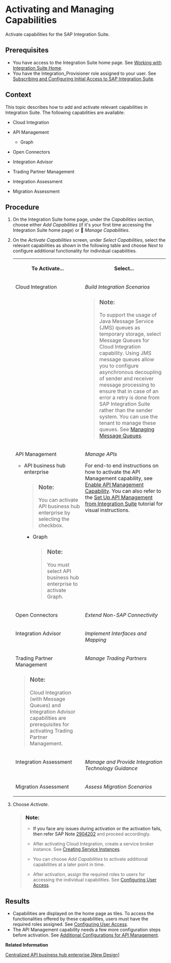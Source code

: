 <!-- loio2ffb343c163c48a4b3a90f9f3c487328 -->

<link rel="stylesheet" type="text/css" href="css/sap-icons.css"/>

# Activating and Managing Capabilities

Activate capabilities for the SAP Integration Suite.



<a name="loio2ffb343c163c48a4b3a90f9f3c487328__prereq_ydy_lxj_dmb"/>

## Prerequisites

-   You have access to the Integration Suite home page. See [Working with Integration Suite Home](20-Working_with_SAP_Integration_Suite_Home/working-with-integration-suite-home-a53dce3.md).
-   You have the Integration\_Provisioner role assigned to your user. See [Subscribing and Configuring Initial Access to SAP Integration Suite](10-InitialSetup/subscribing-and-configuring-initial-access-to-sap-integration-suite-8a3c8b7.md).



<a name="loio2ffb343c163c48a4b3a90f9f3c487328__context_mpf_myf_dmb"/>

## Context

This topic describes how to add and activate relevant capabilities in Integration Suite. The following capabilities are available:

-   Cloud Integration

-   API Management

    -   Graph

-   Open Connectors

-   Integration Advisor

-   Trading Partner Management

-   Integration Assessment

-   Migration Assessment




## Procedure

1.  On the Integration Suite home page, under the *Capabilities* section, choose either *Add Capabilities* \(if it's your first time accessing the Integration Suite home page\) or <span class="SAP-icons-V5"></span> *Manage Capabilities*.

2.  On the *Activate Capabilities* screen, under *Select Capabilities*, select the relevant capabilities as shown in the following table and choose *Next* to configure additional functionality for individual capabilities.


    <table>
    <tr>
    <th valign="top">

    To Activate...
    
    </th>
    <th valign="top">

    Select...
    
    </th>
    </tr>
    <tr>
    <td valign="top">
    
    Cloud Integration
    
    </td>
    <td valign="top">
    
    *Build Integration Scenarios*

    > ### Note:  
    > To support the usage of Java Message Service \(JMS\) queues as temporary storage, select Message Queues for Cloud Integration capability. Using JMS message queues allow you to configure asynchronous decoupling of sender and receiver message processing to ensure that in case of an error a retry is done from SAP Integration Suite rather than the sender system. You can use the tenant to manage these queues. See [Managing Message Queues](https://help.sap.com/viewer/368c481cd6954bdfa5d0435479fd4eaf/Cloud/en-US/cdcce24f484a41c08ab46d12ab666451.html).


    
    </td>
    </tr>
    <tr>
    <td valign="top">
    
    API Management

    -   API business hub enterprise

        > ### Note:  
        > You can activate API business hub enterprise by selecting the checkbox.

        -   Graph

            > ### Note:  
            > You must select API business hub enterprise to activate Graph.




    
    </td>
    <td valign="top">
    
    *Manage APIs*

    For end-to end instructions on how to activate the API Management capability, see [Enable API Management Capability](https://help.sap.com/docs/integration-suite/sap-integration-suite/enabling-api-management-capability-from-integration-suite). You can also refer to the [Set Up API Management from Integration Suite](https://developers.sap.com/tutorials/api-mgmt-isuite-initial-setup.html) tutorial for visual instructions.
    
    </td>
    </tr>
    <tr>
    <td valign="top">
    
    Open Connectors
    
    </td>
    <td valign="top">
    
    *Extend Non-SAP Connectivity* 
    
    </td>
    </tr>
    <tr>
    <td valign="top">
    
    Integration Advisor
    
    </td>
    <td valign="top">
    
    *Implement Interfaces and Mapping* 
    
    </td>
    </tr>
    <tr>
    <td valign="top">
    
    Trading Partner Management

    > ### Note:  
    > Cloud Integration \(with Message Queues\) and Integration Advisor capabilities are prerequisites for activating Trading Partner Management.


    
    </td>
    <td valign="top">
    
    *Manage Trading Partners* 
    
    </td>
    </tr>
    <tr>
    <td valign="top">
    
    Integration Assessment
    
    </td>
    <td valign="top">
    
    *Manage and Provide Integration Technology Guidance* 
    
    </td>
    </tr>
    <tr>
    <td valign="top">
    
    Migration Assessment 
    
    </td>
    <td valign="top">
    
    *Assess Migration Scenarios* 
    
    </td>
    </tr>
    </table>
    
3.  Choose *Activate*.

    > ### Note:  
    > -   If you face any issues during activation or the activation fails, then refer SAP Note [2904202](https://me.sap.com/notes/2904202) and proceed accordingly.
    > 
    > -   After activating Cloud Integration, create a service broker instance. See [Creating Service Instances](https://help.sap.com/viewer/368c481cd6954bdfa5d0435479fd4eaf/Cloud/en-US/883f025c30a64373b4e4102238a39fd4.html).
    > 
    > -   You can choose *Add Capabilities* to activate additional capabilities at a later point in time.
    > 
    > -   After activation, assign the required roles to users for accessing the individual capabilities. See [Configuring User Access](configuring-user-access-2c6214a.md).




<a name="loio2ffb343c163c48a4b3a90f9f3c487328__result_pph_4z5_plb"/>

## Results

-   Capabilities are displayed on the home page as tiles. To access the functionalities offered by these capabilities, users must have the required roles assigned. See [Configuring User Access](configuring-user-access-2c6214a.md).
-   The API Management capability needs a few more configuration steps before activation. See [Additional Configurations for API Management](additional-configurations-for-api-management-5ac63ab.md).

**Related Information**  


[Centralized API business hub enterprise \[New Design\]](50-Development/centralized-api-business-hub-enterprise-new-design-38422de.md "The centralized API business hub enterprise is a central API catalog, allowing application developers to consume APIs and other assets, from a common platform.")

